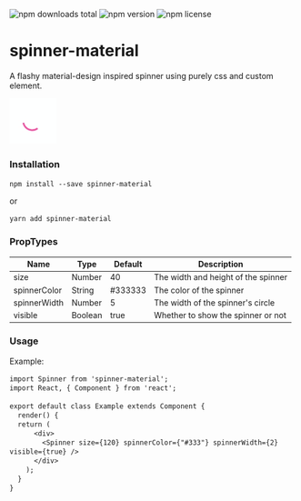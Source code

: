 ![npm downloads total](https://img.shields.io/npm/dt/spinner-material.svg) ![npm version](https://img.shields.io/npm/v/spinner-material.svg) ![npm license](https://img.shields.io/npm/l/spinner-material.svg)

# spinner-material
A flashy material-design inspired spinner using purely css and custom element.

![Example of Spinner](https://raw.githubusercontent.com/icarus-sullivan/spinner-material/master/example.gif)

### Installation
```
npm install --save spinner-material
```
or
```
yarn add spinner-material
```

### PropTypes
|Name|Type|Default|Description|
|-----|-----|-----|-----|
|size |Number |40 |The width and height of the spinner |
|spinnerColor |String |#333333 |The color of the spinner |
|spinnerWidth |Number |5 |The width of the spinner's circle |
|visible|Boolean |true |Whether to show the spinner or not|

### Usage
Example:
```
import Spinner from 'spinner-material';
import React, { Component } from 'react';

export default class Example extends Component {
  render() {
  return (
      <div>
        <Spinner size={120} spinnerColor={"#333"} spinnerWidth={2} visible={true} />
      </div>
    );
  }
}
```

